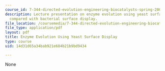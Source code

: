 ```yaml
---
course_id: 7-344-directed-evolution-engineering-biocatalysts-spring-2008
description: Lecture presentation on enzyme evolution using yeast surface display
  compared with bacterial surface display.
file_location: /coursemedia/7-344-directed-evolution-engineering-biocatalysts-spring-2008/14d31d65a34bab921e684b21b9bd9434_ses10_slides.pdf
file_type: application/pdf
layout: pdf
title: Enzyme Evolution Using Yeast Surface Display
type: course
uid: 14d31d65a34bab921e684b21b9bd9434

---
```

None